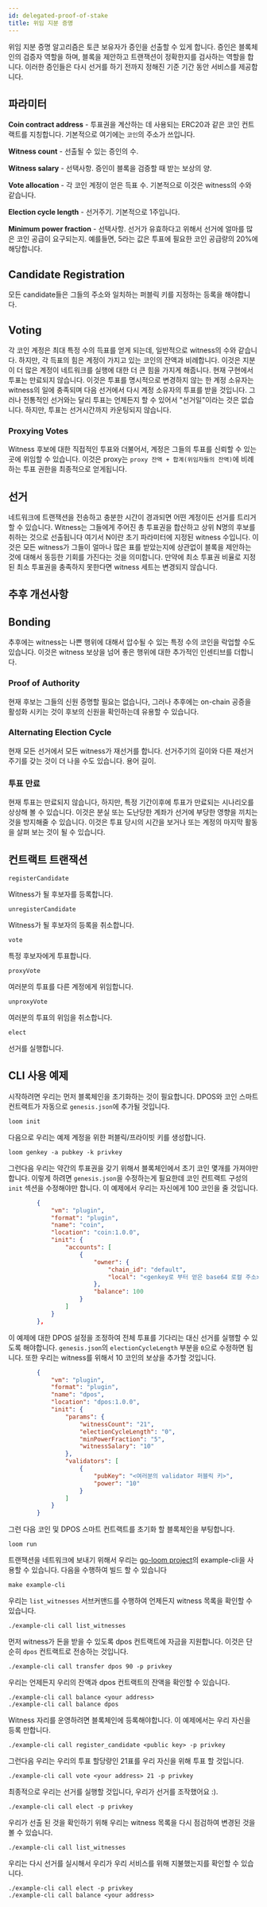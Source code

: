 ```yaml
---
id: delegated-proof-of-stake
title: 위임 지분 증명
---
```

위임 지분 증명 알고리즘은 토큰 보유자가 증인을 선출할 수 있게 합니다. 증인은 블록체인의 검증자 역할을 하며, 블록을 제안하고 트랜잭션이 정확한지를 검사하는 역할을 합니다. 이러한 증인들은 다시 선거를 하기 전까지 정해진 기준 기간 동안 서비스를 제공합니다.

## 파라미터

**Coin contract address** - 투표권을 계산하는 데 사용되는 ERC20과 같은 코인 컨트랙트를 지칭합니다. 기본적으로 여기에는 `코인`의 주소가 쓰입니다.

**Witness count** - 선출될 수 있는 증인의 수.

**Witness salary** - 선택사항. 증인이 블록을 검증할 때 받는 보상의 양.

**Vote allocation** - 각 코인 계정이 얻은 득표 수. 기본적으로 이것은 witness의 수와 같습니다.

**Election cycle length** - 선거주기. 기본적으로 1주입니다.

**Minimum power fraction** - 선택사항. 선거가 유효하다고 위해서 선거에 얼마를 많은 코인 공급이 요구되는지. 예를들면, 5라는 값은 투표에 필요한 코인 공급량의 20%에 해당합니다.

## Candidate Registration

모든 candidate들은 그들의 주소와 일치하는 퍼블릭 키를 지정하는 등록을 해야합니다.

## Voting

각 코인 계정은 최대 특정 수의 득표를 얻게 되는데, 일반적으로 witness의 수와 같습니다. 하지만, 각 득표의 힘은 계정이 가지고 있는 코인의 잔액과 비례합니다. 이것은 지분이 더 많은 계정이 네트워크를 실행에 대한 더 큰 힘을 가지게 해줍니다. 현재 구현에서 투표는 만료되지 않습니다. 이것은 투표를 명시적으로 변경하지 않는 한 계정 소유자는 witness의 일에 충족되며 다음 선거에서 다시 계정 소유자의 투표를 받을 것입니다. 그러나 전통적인 선거와는 달리 투표는 언제든지 할 수 있어서 "선거일"이라는 것은 없습니다. 하지만, 투표는 선거시간까지 카운팅되지 않습니다.

### Proxying Votes

Witness 후보에 대한 직접적인 투표와 더불어서, 계정은 그들의 투표를 신뢰할 수 있는 곳에 위임할 수 있습니다. 이것은 proxy는 `proxy 잔액 + 합계(위임자들의 잔액)`에 비례하는 투표 권한을 최종적으로 얻게됩니다.

## 선거

네트워크에 트랜잭션을 전송하고 충분한 시간이 경과되면 어떤 계정이든 선거를 트리거 할 수 있습니다. Witness는 그들에게 주어진 총 투표권을 합산하고 상위 N명의 후보를 취하는 것으로 선출됩니다 여기서 N이란 초기 파라미터에 지정된 witness 수입니다. 이것은 모든 witness가 그들이 얼마나 많은 표를 받았는지에 상관없이 블록을 제안하는 것에 대해서 동등한 기회를 가진다는 것을 의미합니다. 만약에 최소 투표권 비율로 지정된 최소 투표권을 충족하지 못한다면 witness 세트는 변경되지 않습니다.

## 추후 개선사항

## Bonding

추후에는 witness는 나쁜 행위에 대해서 압수될 수 있는 특정 수의 코인을 락업할 수도 있습니다. 이것은 witness 보상을 넘어 좋은 행위에 대한 추가적인 인센티브를 더합니다.

### Proof of Authority

현재 후보는 그들의 신원 증명할 필요는 없습니다, 그러나 추후에는 on-chain 공증을 활성화 시키는 것이 후보의 신원을 확인하는데 유용할 수 있습니다.

### Alternating Election Cycle

현재 모든 선거에서 모든 witness가 재선거를 합니다. 선거주기의 길이와 다른 재선거주기를 갖는 것이 더 나을 수도 있습니다. 용어 길이.

### 투표 만료

현재 투표는 만료되지 않습니다, 하지만, 특정 기간이후에 투표가 만료되는 시나리오를 상상해 볼 수 있습니다. 이것은 분실 또는 도난당한 계좌가 선거에 부당한 영향을 끼치는 것을 방지해줄 수 있습니다. 이것은 투표 당시의 시간을 보거나 또는 계정의 마지막 활동을 살펴 보는 것이 될 수 있습니다.

## 컨트랙트 트랜잭션

`registerCandidate`

Witness가 될 후보자를 등록합니다.

`unregisterCandidate`

Witness가 될 후보자의 등록을 취소합니다.

`vote`

특정 후보자에게 투표합니다.

`proxyVote`

여러분의 투표를 다른 계정에게 위임합니다.

`unproxyVote`

여러분의 투표의 위임을 취소합니다.

`elect`

선거를 실행합니다.

## CLI 사용 예제

시작하려면 우리는 먼저 블록체인을 초기화하는 것이 필요합니다. DPOS와 코인 스마트 컨트랙트가 자동으로 `genesis.json`에 추가될 것입니다.

```shell
loom init
```

다음으로 우리는 예제 계정을 위한 퍼블릭/프라이빗 키를 생성합니다.

```shell
loom genkey -a pubkey -k privkey
```

그런다음 우리는 약간의 투표권을 갖기 위해서 블록체인에서 초기 코인 몇개를 가져야만 합니다. 이렇게 하려면 `genesis.json`을 수정하는게 필요한데 코인 컨트랙트 구성의 `init` 섹션을 수정해야만 합니다. 이 예제에서 우리는 자신에게 100 코인을 줄 것입니다.

```json
        {
            "vm": "plugin",
            "format": "plugin",
            "name": "coin",
            "location": "coin:1.0.0",
            "init": {
                "accounts": [
                    {
                        "owner": {
                            "chain_id": "default",
                            "local": "<genkey로 부터 얻은 base64 로컬 주소>"
                        },
                        "balance": 100
                    }
                ]
            }
        },
```

이 예제에 대한 DPOS 설정을 조정하여 전체 투표를 기다리는 대신 선거를 실행할 수 있도록 해야합니다. `genesis.json`의 `electionCycleLength` 부분을 `0`으로 수정하면 됩니다. 또한 우리는 witness를 위해서 10 코인의 보상을 추가할 것입니다.

```json
        {
            "vm": "plugin",
            "format": "plugin",
            "name": "dpos",
            "location": "dpos:1.0.0",
            "init": {
                "params": {
                    "witnessCount": "21",
                    "electionCycleLength": "0",
                    "minPowerFraction": "5",
                    "witnessSalary": "10"
                },
                "validators": [
                    {
                        "pubKey": "<여러분의 validator 퍼블릭 키>",
                        "power": "10"
                    }
                ]
            }
        }
```

그런 다음 코인 및 DPOS 스마트 컨트랙트를 초기화 할 블록체인을 부팅합니다.

```shell
loom run
```

트랜잭션을 네트워크에 보내기 위해서 우리는 [go-loom project](https://github.com/loomnetwork/go-loom)의 example-cli을 사용할 수 있습니다. 다음을 수행하여 빌드 할 수 있습니다

```shell
make example-cli
```

우리는 `list_witnesses` 서브커맨드를 수행하여 언제든지 witness 목록을 확인할 수 있습니다.

```shell
./example-cli call list_witnesses
```

먼저 witness가 돈을 받을 수 있도록 dpos 컨트랙트에 자금을 지원합니다. 이것은 단순히 `dpos` 컨트랙트로 전송하는 것입니다.

```shell
./example-cli call transfer dpos 90 -p privkey
```

우리는 언제든지 우리의 잔액과 dpos 컨트랙트의 잔액을 확인할 수 있습니다.

```shell
./example-cli call balance <your address>
./example-cli call balance dpos
```

Witness 자리를 운영하려면 블록체인에 등록해야합니다. 이 예제에서는 우리 자신을 등록 만합니다.

```shell
./example-cli call register_candidate <public key> -p privkey
```

그런다음 우리는 우리의 투표 할당량인 21표를 우리 자신을 위해 투표 할 것입니다.

```shell
./example-cli call vote <your address> 21 -p privkey
```

최종적으로 우리는 선거를 실행할 것입니다, 우리가 선거를 조작했어요 :).

```shell
./example-cli call elect -p privkey
```

우리가 선출 된 것을 확인하기 위해 우리는 witness 목록을 다시 점검하여 변경된 것을 볼 수 있습니다.

```shell
./example-cli call list_witnesses
```

우리는 다시 선거를 실시해서 우리가 우리 서비스를 위해 지불했는지를 확인할 수 있습니다.

```shell
./example-cli call elect -p privkey
./example-cli call balance <your address>
```
